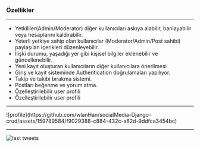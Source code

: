 <h3>Özellikler</h3>
<hr>
<ul>
  <li>Yetkililer(Admin/Moderator) diğer kullanıcıları askıya alabilir, banlayabilir veya hesaplarını kaldırabilir.</li>
  <li>Yeterli yetkiye sahip olan kullanıcılar (Moderator/Admin/Post sahibi) paylaşılan içerikleri düzenleyebilir.</li>
  <li>İlişki durumu, yaşadığı yer gibi kişisel bilgiler eklenebilir ve güncellenebilir.</li>
  <li>Yeni kayıt oluşturan kullanıcıların diğer kullanıcılara önerilmesi</li>
  <li>Giriş ve kayıt sisteminde Authentication doğrulamaları yapılıyor.</li>
  <li>Takip ve takibi bırakma sistemi.</li>
  <li>Postları beğenme ve yorum atma.</li>
  <li>Özelleştirilebilir user profili</li>
  <li>Özelleştirilebilir user profili</li>
</ul>
<hr>
![profile](https://github.com/wlanHan/socialMedia-Django-crud/assets/159789584/f9029388-c884-432c-a82d-9ddfca3454bc)


<hr>

![last tweets](https://github.com/wlanHan/socialMedia-Django-crud/assets/159789584/aece3db0-8025-4bd3-bdfb-b4ba06701e9c)
